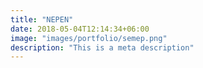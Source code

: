 ```yaml
---
title: "NEPEN"
date: 2018-05-04T12:14:34+06:00
image: "images/portfolio/semep.png"
description: "This is a meta description"
---
```

